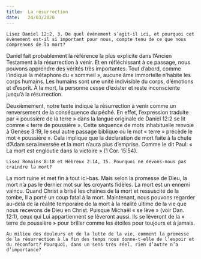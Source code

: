 ```yaml
---
title:  La résurrection
date:   24/03/2020
---
```


`Lisez Daniel 12:2, 3. De quel évènement s’agit-il ici, et pourquoi cet évènement est-il si important pour nous, compte tenu de ce que nous comprenons de la mort?`

Daniel fait probablement la référence la plus explicite dans l’Ancien Testament à la résurrection à venir. Et en réfléchissant à ce passage, nous pouvons apprendre des vérités très importantes. Tout d’abord, comme l’indique la métaphore du « sommeil », aucune âme immortelle n’habite les corps humains. Les humains sont une unité indivisible du corps, d’émotions et d’esprit. À la mort, la personne cesse d’exister et reste inconsciente jusqu’à la résurrection.

Deuxièmement, notre texte indique la résurrection à venir comme un renversement de la conséquence du péché. En effet, l’expression traduite par « poussière de la terre » dans la langue originale de Daniel 12:2 se lit comme « terre de poussière ». Cette séquence de mots inhabituelle renvoie à Genèse 3:19, le seul autre passage biblique où le mot « terre » précède le mot « poussière ». Cela implique que la déclaration de mort faite à la chute d’Adam sera inversée et la mort n’aura plus d’emprise. Comme le dit Paul: « La mort est engloutie dans la victoire » (1 Cor. 15:54).

`Lisez Romains 8:18 et Hébreux 2:14, 15. Pourquoi ne devons-nous pas craindre la mort?`

La mort ruine et met fin à tout ici-bas. Mais selon la promesse de Dieu, la mort n’a pas le dernier mot sur les croyants fidèles. La mort est un ennemi vaincu. Quand Christ a brisé les chaines de la mort et ressuscité de la tombe, Il a porté un coup fatal à la mort. Maintenant, nous pouvons regarder au-delà de la réalité temporaire de la mort à la réalité ultime de la vie que nous recevons de Dieu en Christ. Puisque Michaël « se lève » (voir Dan. 12:1), ceux qui Lui appartiennent se lèveront aussi. Ils se lèveront de la « terre de poussière » pour briller comme les étoiles pour toujours et à jamais.

`Au milieu des douleurs et de la lutte de la vie, comment la promesse de la résurrection à la fin des temps nous donne-t-elle de l’espoir et du réconfort? Pourquoi, dans un sens très réel, rien d’autre n’a d’importance?`
